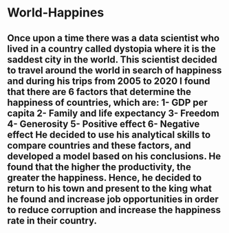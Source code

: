 # World-Happines
<h2>
Once upon a time there was a data scientist who lived in a country called dystopia where it is the saddest city in the world. This scientist decided to travel around the world in search of happiness and during his trips from 2005 to 2020 I found that there are 6 factors that determine the happiness of countries, which are:
1- GDP per capita
2- Family and life expectancy
3- Freedom
4- Generosity
5- Positive effect
6- Negative effect
He decided to use his analytical skills to compare countries and these factors,
  and developed a model based on his conclusions. 
  He found that the higher the productivity, the greater the happiness.
  Hence, he decided to return to his town and present to the king what he found 
  and increase job opportunities in order to reduce corruption and increase the happiness rate in their country.
</h2>
